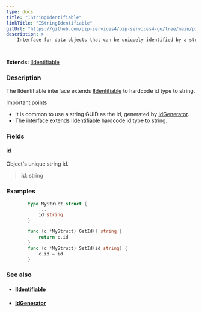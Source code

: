 ```yaml
---
type: docs
title: "IStringIdentifiable"
linkTitle: "IStringIdentifiable"
gitUrl: "https://github.com/pip-services4/pip-services4-go/tree/main/pip-services4-data-go"
description: > 
    Interface for data objects that can be uniquely identified by a string id. 

---
```


**Extends:** [IIdentifiable<string>](../iidentifiable)

### Description

The IIdentifiable interface extends [IIdentifiable](../iidentifiable) to hardcode id type to string.

Important points

-  It is common to use a string GUID as the id, generated by [IdGenerator](../keys/id_generator).
-  The interface extends [IIdentifiable](../iidentifiable) hardcode id type to string.

### Fields

<span class="hide-title-link">

#### id
Object's unique string id.
> **id**: string

</span>

### Examples
```go
		type MyStruct struct {
			...
			id string
		}

		func (c *MyStruct) GetId() string {
			return c.id
		}
		func (c *MyStruct) SetId(id string) {
			c.id = id
		}
```

### See also
- #### [IIdentifiable](../iidentifiable)
- #### [IdGenerator](../../keys/id_generator)

